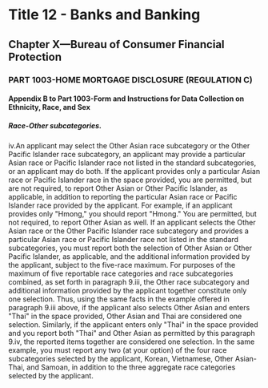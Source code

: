 
# Title 12 - Banks and Banking
## Chapter X—Bureau of Consumer Financial Protection
### PART 1003-HOME MORTGAGE DISCLOSURE (REGULATION C)
#### Appendix B to Part 1003-Form and Instructions for Data Collection on Ethnicity, Race, and Sex
##### Race-Other subcategories.

iv.An applicant may select the Other Asian race subcategory or the Other Pacific Islander race subcategory, an applicant may provide a particular Asian race or Pacific Islander race not listed in the standard subcategories, or an applicant may do both. If the applicant provides only a particular Asian race or Pacific Islander race in the space provided, you are permitted, but are not required, to report Other Asian or Other Pacific Islander, as applicable, in addition to reporting the particular Asian race or Pacific Islander race provided by the applicant. For example, if an applicant provides only "Hmong," you should report "Hmong." You are permitted, but not required, to report Other Asian as well. If an applicant selects the Other Asian race or the Other Pacific Islander race subcategory and provides a particular Asian race or Pacific Islander race not listed in the standard subcategories, you must report both the selection of Other Asian or Other Pacific Islander, as applicable, and the additional information provided by the applicant, subject to the five-race maximum. For purposes of the maximum of five reportable race categories and race subcategories combined, as set forth in paragraph 9.iii, the Other race subcategory and additional information provided by the applicant together constitute only one selection. Thus, using the same facts in the example offered in paragraph 9.iii above, if the applicant also selects Other Asian and enters "Thai" in the space provided, Other Asian and Thai are considered one selection. Similarly, if the applicant enters only "Thai" in the space provided and you report both "Thai" and Other Asian as permitted by this paragraph 9.iv, the reported items together are considered one selection. In the same example, you must report any two (at your option) of the four race subcategories selected by the applicant, Korean, Vietnamese, Other Asian-Thai, and Samoan, in addition to the three aggregate race categories selected by the applicant.
